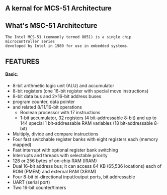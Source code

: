 ## A kernal for MCS-51 Architecture


## What's MSC-51 Architecture 
    The Intel MCS-51 (commonly termed 8051) is a single chip microcontroller series 
    developed by Intel in 1980 for use in embedded systems.
    
    
    
    
##  FEATURES

#### Basic:
- 8-bit arithmetic logic unit (ALU) and accumulator
- 8-bit registers (one 16-bit register with special move instructions)
- 8-bit data bus and 2×16-bit address buses 
- program counter, data pointer 
- and related 8/11/16-bit operations 
  - Boolean processor with 17 instructions
  - 1-bit accumulator, 32 registers (4 bit-addressable 8-bit) and up to 144 special 1 bit-addressable RAM variables (18 bit-addressable 8-bit)
- Multiply, divide and compare instructions
- Four fast switchable register banks with eight registers each (memory mapped)
- Fast interrupt with optional register bank switching
- Interrupts and threads with selectable priority
- 128 or 256 bytes of on-chip RAM (IRAM)
- Dual 16-bit address bus; it can access 64 KB (65,536 locations) each of ROM (PMEM) and external RAM (XRAM)
- Four 8-bit bi-directional input/output ports, bit addressable
- UART (serial port)
- Two 16-bit counter/timers
